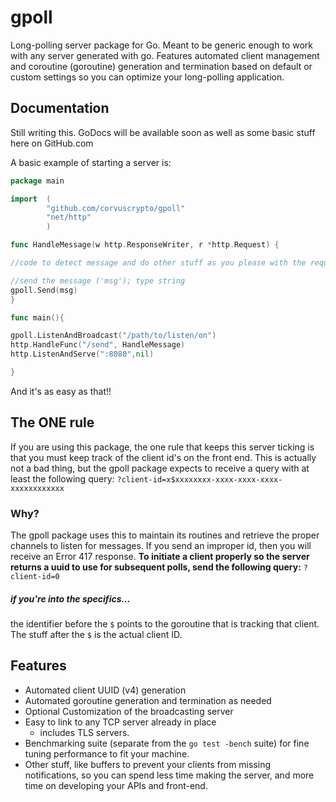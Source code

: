# gpoll
Long-polling server package for Go. Meant to be generic enough to work with any server generated with go. Features automated client management and coroutine (goroutine) generation and termination based on default or custom settings so you can optimize your long-polling application.
## Documentation
Still writing this. GoDocs will be available soon as well as some basic stuff here on GitHub.com

A basic example of starting a server is:

```go
package main

import  (
        "github.com/corvuscrypto/gpoll"
        "net/http"
        )

func HandleMessage(w http.ResponseWriter, r *http.Request) {

//code to detect message and do other stuff as you please with the request.

//send the message ('msg'); type string
gpoll.Send(msg)
}

func main(){

gpoll.ListenAndBroadcast("/path/to/listen/on")
http.HandleFunc("/send", HandleMessage)
http.ListenAndServe(":8080",nil)

}
```
And it's as easy as that!!

## The ONE rule
If you are using this package, the one rule that keeps this server ticking is that you must keep track of the client id's on the front end. This is actually not a bad thing, but the gpoll package expects to receive a query with at least the following query: 
`?client-id=x$xxxxxxxx-xxxx-xxxx-xxxx-xxxxxxxxxxxx`

### Why?
The gpoll package uses this to maintain its routines and retrieve the proper channels to listen for messages. If you send an improper id, then you will receive an Error 417 response. **To initiate a client properly so the server returns a uuid to use for subsequent polls, send the following query:**
`?client-id=0`

##### if you're into the specifics...
the identifier before the `$` points to the goroutine that is tracking that client. The stuff after the `$` is the actual client ID.


## Features
* Automated client UUID (v4) generation
* Automated goroutine generation and termination as needed
* Optional Customization of the broadcasting server
* Easy to link to any TCP server already in place
  * includes TLS servers.
* Benchmarking suite (separate from the `go test -bench` suite) for fine tuning performance to fit your machine.
* Other stuff, like buffers to prevent your clients from missing notifications, so you can spend less time making the server, and more time on developing your APIs and front-end.
